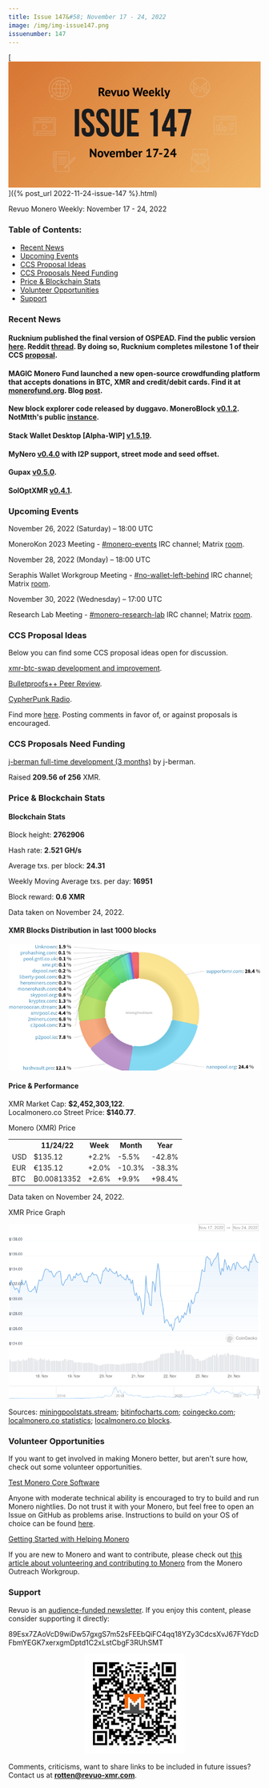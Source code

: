 ```yaml
---
title: Issue 147&#58; November 17 - 24, 2022
image: /img/img-issue147.png
issuenumber: 147
---
```

[<img src="/img/img-issue147.png" alt="Revuo Monero Weekly #147 Slide" class="img-lead">]({% post_url 2022-11-24-issue-147 %}.html)

<p class="text-lead">Revuo Monero Weekly: November 17 - 24, 2022</p>
<!--more-->

<h3>Table of Contents:</h3>
<ul class="contents">
    <li><a href="#news">Recent News</a></li>
    <li><a href="#events">Upcoming Events</a></li>
    <li><a href="#ideas">CCS Proposal Ideas</a></li>
    <li><a href="#proposals">CCS Proposals Need Funding</a></li>
    <li><a href="#stats">Price & Blockchain Stats</a></li>
    <li><a href="#volunteer">Volunteer Opportunities</a></li>
    <li><a href="#support">Support</a></li>
</ul>

<h3 id="news">Recent News</h3>

<div class="newsbyte">
    <h4>Rucknium published the final version of OSPEAD. Find the public version <a href="https://raw.githubusercontent.com/Rucknium/OSPEAD/main/OSPEAD-Fully-Specified-Estimation-Plan-PUBLIC.pdf" target="_blank">here</a>. Reddit <a href="https://teddit.adminforge.de/r/Monero/comments/yyohle/progress_report_on_ospead_fortifying_monero/" target="_blank">thread</a>. By doing so, Rucknium completes milestone 1 of their CCS <a href="https://repo.getmonero.org/monero-project/ccs-proposals/-/merge_requests/255" target="_blank">proposal</a>.</h4>
</div>

<div class="newsbyte">
    <h4>MAGIC Monero Fund launched a new open-source crowdfunding platform that accepts donations in BTC, XMR and credit/debit cards. Find it at <a href="https://monerofund.org/" target="_blank">monerofund.org</a>. Blog <a href="https://magicgrants.org/MAGIC-Monero-Fund-Launches-FOSS-Crowdfunding-Platform/" target="_blank">post</a>.</h4>
</div>

<div class="newsbyte">
    <h4>New block explorer code released by duggavo. MoneroBlock <a href="https://github.com/duggavo/MoneroBlock/releases/tag/v0.1.2" target="_blank">v0.1.2</a>. NotMtth's public <a href="https://moneroblock.notmtth.xyz/" target="_blank">instance</a>.</h4>
</div>

<div class="newsbyte">
    <h4>Stack Wallet Desktop [Alpha-WIP] <a href="https://github.com/cypherstack/stack_wallet/releases/tag/build_0091" target="_blank">v1.5.19</a>.</h4>
</div>

<div class="newsbyte">
    <h4>MyNero <a href="https://mynero.net/download/" target="_blank">v0.4.0</a> with I2P support, street mode and seed offset.</h4>
</div>

<div class="newsbyte">
    <h4>Gupax <a href="https://github.com/hinto-janaiyo/gupax/releases/tag/v0.5.0" target="_blank">v0.5.0</a>.</h4>
</div>

<div class="newsbyte">
    <h4>SolOptXMR <a href="https://github.com/mj-xmr/SolOptXMR/releases/tag/v0.4.1" target="_blank">v0.4.1</a>.</h4>
</div>

<h3 id="events">Upcoming Events</h3>

<div class="event">
    <p class="date" markdown="1">November 26, 2022 (Saturday) – 18:00 UTC</p>
    <p markdown="1">MoneroKon 2023 Meeting - <a href="irc://irc.libera.chat/#monero-events" target="_blank">#monero-events</a> IRC channel; Matrix <a href="https://matrix.to/#/#monero-events:monero.social" target="_blank">room</a>.</p>
</div>

<div class="event">
    <p class="date" markdown="1">November 28, 2022 (Monday) – 18:00 UTC</p>
    <p markdown="1">Seraphis Wallet Workgroup Meeting - <a href="irc://irc.libera.chat/#no-wallet-left-behind" target="_blank">#no-wallet-left-behind</a> IRC channel; Matrix <a href="https://matrix.to/#/#no-wallet-left-behind:monero.social" target="_blank">room</a>.</p>
</div>

<div class="event">
    <p class="date" markdown="1">November 30, 2022 (Wednesday) – 17:00 UTC</p>
    <p markdown="1">Research Lab Meeting - <a href="irc://irc.libera.chat/#monero-research-lab" target="_blank">#monero-research-lab</a> IRC channel; Matrix <a href="https://matrix.to/#/#monero-research-lab:monero.social" target="_blank">room</a>.</p>
</div>

<h3 id="ideas">CCS Proposal Ideas</h3>

<p>Below you can find some CCS proposal ideas open for discussion.</p>

<div class="proposal">
<p><a href="https://repo.getmonero.org/monero-project/ccs-proposals/-/merge_requests/355" target="_blank">xmr-btc-swap development and improvement</a>.</p>
</div>

<div class="proposal">
<p><a href="https://repo.getmonero.org/monero-project/ccs-proposals/-/merge_requests/358" target="_blank">Bulletproofs++ Peer Review</a>.</p>
</div>

<div class="proposal">
<p><a href="https://repo.getmonero.org/monero-project/ccs-proposals/-/merge_requests/357" target="_blank">CypherPunk Radio</a>.</p>
</div>

<div class="proposal">
<p>Find more <a href="https://ccs.getmonero.org/ideas/" target="_blank">here</a>. Posting comments in favor of, or against proposals is encouraged.</p>
</div>

<h3 id="proposals">CCS Proposals Need Funding</h3>

<div class="proposal">
    <p><a href="https://ccs.getmonero.org/proposals/j-berman-3months-full-time-4.html" target="_blank">j-berman full-time development (3 months)</a> by j-berman.</p>
    <p>Raised <b>209.56 of 256</b> XMR.</p>
</div>

<h3 id="stats">Price & Blockchain Stats</h3>

<h4 class="stat">Blockchain Stats</h4>

<div class="bcstats">
    <p>Block height: <b>2762906</b></p>
    <p>Hash rate: <b>2.521 GH/s</b></p>
    <p>Average txs. per block: <b>24.31</b></p>
    <p>Weekly Moving Average txs. per day: <b>16951</b></p>
    <p>Block reward: <b>0.6 XMR</b></p>
</div>
<p class="note">Data taken on November 24, 2022.</p>

<h4 class="stat">XMR Blocks Distribution in last 1000 blocks</h4>
<p><img src="/img/hashrate-pool-distribution-1124.png" alt="Hashrate Pool Distribution Pie Chart"/></p>

<h4 class="stat" id="price-stat">Price & Performance</h4>

<div class="price-intro">XMR Market Cap: <b>$2,452,303,122</b>.<br/>Localmonero.co Street Price: <b>$140.77</b>.</div>

<p class="table-title">Monero (XMR) Price</p>
<table class="price-table">
  <tr class="row1">
    <th></th>
    <th>11/24/22</th>
    <th>Week</th>
    <th>Month</th>
    <th>Year</th>
  </tr>
  <tr>
    <td data-th="XMR to">USD</td>
    <td data-th="11/24/22">$135.12</td>
    <td data-th="Week" class="green">+2.2%</td>
    <td data-th="Month" class="red">-5.5%</td>
    <td data-th="Year" class="red">-42.8%</td>
  </tr>
  <tr class="row3">
    <td data-th="XMR to">EUR</td>
    <td data-th="11/24/22">€135.12</td>
    <td data-th="Week" class="green">+2.0%</td>
    <td data-th="Month" class="red">-10.3%</td>
    <td data-th="Year" class="red">-38.3%</td>
  </tr>
  <tr>
    <td data-th="XMR to">BTC</td>
    <td data-th="11/24/22">₿0.00813352</td>
    <td data-th="Week" class="green">+2.6%</td>
    <td data-th="Month" class="green">+9.9%</td>
    <td data-th="Year" class="green">+98.4%</td>
  </tr>
</table>
<p class="note">Data taken on November 24, 2022.</p>

<p class="table-title">XMR Price Graph</p>

![XMR Price Graph 11/17/22-11/24/22](/img/weekly-chart-1124.png "XMR Price Graph 11/17/22-11/24/22")

Sources: <a href="https://miningpoolstats.stream/monero" target="_blank">miningpoolstats.stream</a>; <a href="https://bitinfocharts.com/monero/" target="_blank">bitinfocharts.com</a>; <a href="https://www.coingecko.com/en/coins/monero" target="_blank">coingecko.com</a>; <a href="https://localmonero.co/statistics" target="_blank">localmonero.co statistics</a>; <a href="https://localmonero.co/blocks" target="_blank">localmonero.co blocks</a>.

<h3 id="volunteer">Volunteer Opportunities</h3>

<p>If you want to get involved in making Monero better, but aren't sure how, check out some volunteer opportunities.</p>

<div class="newsbyte">
    <p class="date"><a href="https://github.com/monero-project/monero" target="_blank">Test Monero Core Software</a></p>
    <p>Anyone with moderate technical ability is encouraged to try to build and run Monero nightlies. Do not trust it with your Monero, but feel free to open an Issue on GitHub as problems arise. Instructions to build on your OS of choice can be found <a href="https://github.com/monero-project/monero#compiling-monero-from-source" target="_blank">here</a>. </p>
</div>

<div class="newsbyte">
    <p class="date"><a href="https://github.com/monero-project/monero" target="_blank">Getting Started with Helping Monero</a></p>
    <p>If you are new to Monero and want to contribute, please check out <a href="https://www.monerooutreach.org/stories/getting-started-helping-monero.php" target="_blank">this article about volunteering and contributing to Monero</a> from the Monero Outreach Workgroup. </p>
</div>

<h3 id="support">Support</h3>

<p markdown="1">Revuo is an <a href="https://revuo-xmr.com/support/">audience-funded newsletter</a>. If you enjoy this content, please consider supporting it directly:</p>

<p class="address" markdown="1">89Esx7ZAoVcD9wiDw57gxgS7m52sFEEbQiFC4qq18YZy3CdcsXvJ67FYdcDFbmYEGK7xerxgmDptd1C2xLstCbgF3RUhSMT</p>

<p><center><a href="monero:89Esx7ZAoVcD9wiDw57gxgS7m52sFEEbQiFC4qq18YZy3CdcsXvJ67FYdcDFbmYEGK7xerxgmDptd1C2xLstCbgF3RUhSMT" class="qr"><img src="/img/donate-monero.jpg" style="max-width: 200px;"/></a></center></p>

Comments, criticisms, want to share links to be included in future issues? Contact us at **rotten@revuo-xmr.com**.
